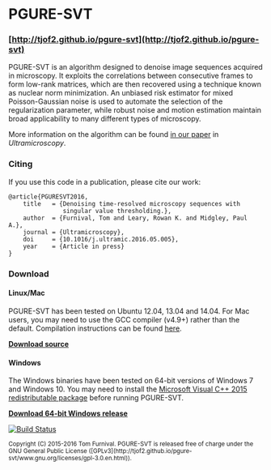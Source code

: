 # PGURE-SVT

### [http://tjof2.github.io/pgure-svt](http://tjof2.github.io/pgure-svt)

PGURE-SVT is an algorithm designed to denoise image sequences acquired in microscopy. It exploits the correlations between
consecutive frames to form low-rank matrices, which are then recovered using a technique known as nuclear norm minimization.
An unbiased risk estimator for mixed Poisson-Gaussian noise is used to automate the selection of the regularization parameter,
while robust noise and motion estimation maintain broad applicability to many different types of microscopy.

More information on the algorithm can be found [in our paper](http://dx.doi.org/10.1016/j.ultramic.2016.05.005) in *Ultramicroscopy*.

### Citing

If you use this code in a publication, please cite our work:

```
@article{PGURESVT2016,
    title   = {Denoising time-resolved microscopy sequences with
               singular value thresholding.},
    author  = {Furnival, Tom and Leary, Rowan K. and Midgley, Paul A.},
    journal = {Ultramicroscopy},
    doi     = {10.1016/j.ultramic.2016.05.005},
    year    = {Article in press}
}
```

### Download

#### Linux/Mac

PGURE-SVT has been tested on Ubuntu 12.04, 13.04 and 14.04.
For Mac users, you may need to use the GCC compiler (v4.9+) rather than the default.
Compilation instructions can be found [here](http://tjof2.github.io/pgure-svt/install.html).

**[Download source](https://github.com/tjof2/pgure-svt/archive/v0.3.2.tar.gz)**

#### Windows

The Windows binaries have been tested on 64-bit versions of Windows 7 and Windows 10. You may need 
to install the [Microsoft Visual C++ 2015 redistributable package](https://www.microsoft.com/en-gb/download/details.aspx?id=48145) 
before running PGURE-SVT.

**[Download 64-bit Windows release](https://github.com/tjof2/pgure-svt/releases/download/v0.3.3/PGURE-SVT_Win64.zip)**

[![Build Status](https://travis-ci.org/tjof2/pgure-svt.svg?branch=master)](https://travis-ci.org/tjof2/pgure-svt)

<small>
Copyright (C) 2015-2016 Tom Furnival.
PGURE-SVT is released free of charge under the GNU General Public License ([GPLv3](http://tjof2.github.io/pgure-svt/www.gnu.org/licenses/gpl-3.0.en.html)).
</small>
